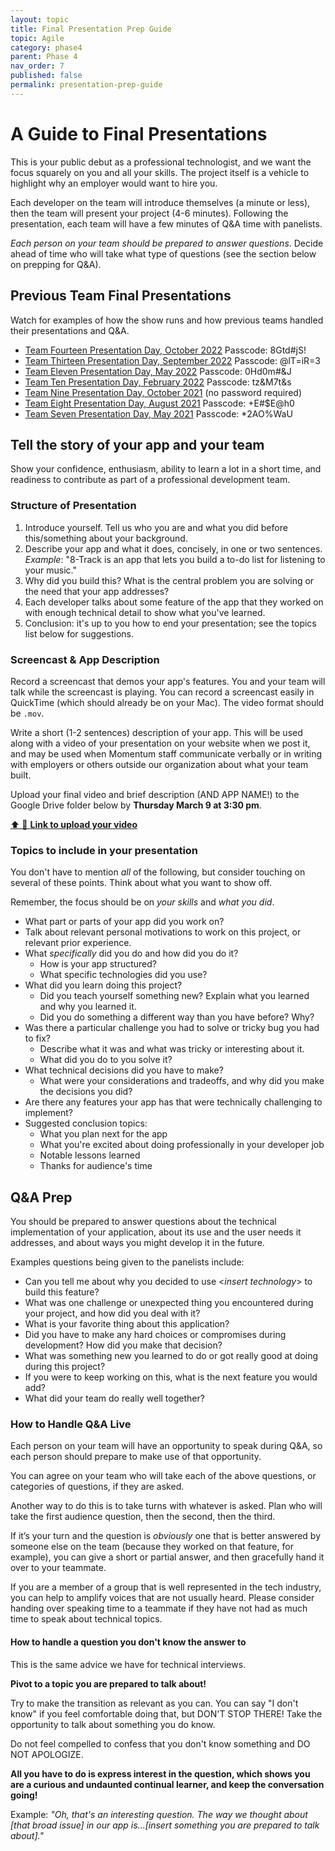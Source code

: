 ```yaml
---
layout: topic
title: Final Presentation Prep Guide
topic: Agile
category: phase4
parent: Phase 4
nav_order: 7
published: false
permalink: presentation-prep-guide
---
```


# A Guide to Final Presentations

This is your public debut as a professional technologist, and we want the focus squarely on you and all your skills. The project itself is a vehicle to highlight why an employer would want to hire you.

Each developer on the team will introduce themselves (a minute or less), then the team will present your project (4-6 minutes). Following the presentation, each team will have a few minutes of Q&A time with panelists.

_Each person on your team should be prepared to answer questions_. Decide ahead of time who will take what type of questions (see the section below on prepping for Q&A).

## Previous Team Final Presentations

Watch for examples of how the show runs and how previous teams handled their presentations and Q&A.

- [Team Fourteen Presentation Day, October 2022](https://us02web.zoom.us/rec/share/K_nuNEjNm1xysBMxm-mCQooyjA2GO6oSa9VNlkyE36n4ARODaieAcQcySGnYKpoZ.XO_2oalBqEOqux77?startTime=1666972872000) Passcode: 8Gtd#jS!
- [Team Thirteen Presentation Day, September 2022](https://us02web.zoom.us/rec/share/W3hu_wwwFWmD8tRVyXg0e8Om05mTN67gCpoYFyZdyw0cTaP8BWzDhDQuxCB7l5vc.DpKKulWOhnPfXPxa) Passcode: @lT=iR=3
- [Team Eleven Presentation Day, May 2022](https://us02web.zoom.us/rec/share/XCq7Xv5pmrIJ4YMIYOQ8ytSQ1lQRBYzepYb8o7HzpDWZApzETI0VYKVRJBGznoqM.9DUr9Vq74zZ_PXeT) Passcode: 0Hd0m#&J
- [Team Ten Presentation Day, February 2022](https://us02web.zoom.us/rec/share/VtFkp6vJztn3cRbqX-rBRgoLov8rbT6R6v5-OwcNnn2YzdAtfNeY73PmV5yk.ChlY_xtilCowZZQI) Passcode: tz&M7t&s
- [Team Nine Presentation Day, October 2021](https://us02web.zoom.us/rec/share/RlibILdwsQId4vRsDQsoIO52FW13ocrq4LdZ771wbQaAx7qnNXWhYIclV0MFSefg.vfu38M8J4oMDYeLh?startTime=1634918481000) (no password required)
- [Team Eight Presentation Day, August 2021](https://us02web.zoom.us/rec/play/nvDal265sVKKtbF8vKQO5upyd3id-Cxk6EQNdQ6gvjz3h4z1Xyz8Nk-Nkry2HzLeCTvX5ZxPgidrgYGz.woK4kQnjYWvWnq-7?startTime=1630080088000) Passcode: +E#$E@h0
- [Team Seven Presentation Day, May 2021](https://us02web.zoom.us/rec/share/DBOPdL-PCm-3b2jX1-GiLaGaP5KWC4AP1ZgWgFZ-4OvGcFm2CpQM6wqlPdb9i5dI.WMmKe5DhtGm-IJi9?startTime=1620403037000) Passcode: \*2AO%WaU

## Tell the story of your app and your team

Show your confidence, enthusiasm, ability to learn a lot in a short time, and readiness to contribute as part of a professional development team.

### Structure of Presentation

1. Introduce yourself. Tell us who you are and what you did before this/something about your background.
2. Describe your app and what it does, concisely, in one or two sentences. _Example_: "8-Track is an app that lets you build a to-do list for listening to your music."
3. Why did you build this? What is the central problem you are solving or the need that your app addresses?
4. Each developer talks about some feature of the app that they worked on with enough technical detail to show what you've learned.
5. Conclusion: it's up to you how to end your presentation; see the topics list below for suggestions.

### Screencast & App Description

Record a screencast that demos your app's features. You and your team will talk while the screencast is playing. You can record a screencast easily in QuickTime (which should already be on your Mac). The video format should be `.mov`.

Write a short (1-2 sentences) description of your app. This will be used along with a video of your presentation on your website when we post it, and may be used when Momentum staff communicate verbally or in writing with employers or others outside our organization about what your team built.

Upload your final video and brief description (AND APP NAME!) to the Google Drive folder below by **Thursday March 9 at 3:30 pm**.

[⬆️ 📁 **Link to upload your video**](https://drive.google.com/drive/folders/1w4sREd5ywb0-qviRqRBBkLgnimMCQkzu?usp=sharing)

### Topics to include in your presentation

You don't have to mention _all_ of the following, but consider touching on several of these points. Think about what you want to show off.

Remember, the focus should be on _your skills_ and _what you did_.

- What part or parts of your app did you work on?
- Talk about relevant personal motivations to work on this project, or relevant prior experience.
- What _specifically_ did you do and how did you do it?
    - How is your app structured?
    - What specific technologies did you use?
- What did you learn doing this project?
    - Did you teach yourself something new? Explain what you learned and why you learned it.
    - Did you do something a different way than you have before? Why?
- Was there a particular challenge you had to solve or tricky bug you had to fix?
    - Describe what it was and what was tricky or interesting about it.
    - What did you do to you solve it?
- What technical decisions did you have to make?
    - What were your considerations and tradeoffs, and why did you make the decisions you did?
- Are there any features your app has that were technically challenging to implement?
- Suggested conclusion topics:
    - What you plan next for the app
    - What you're excited about doing professionally in your developer job
    - Notable lessons learned
    - Thanks for audience's time

## Q&A Prep

You should be prepared to answer questions about the technical implementation of your application, about its use and the user needs it addresses, and about ways you might develop it in the future.

Examples questions being given to the panelists include:

- Can you tell me about why you decided to use <_insert technology_> to build this feature?
- What was one challenge or unexpected thing you encountered during your project, and how did you deal with it?
- What is your favorite thing about this application?
- Did you have to make any hard choices or compromises during development? How did you make that decision?
- What was something new you learned to do or got really good at doing during this project?
- If you were to keep working on this, what is the next feature you would add?
- What did your team do really well together?

### How to Handle Q&A Live

Each person on your team will have an opportunity to speak during Q&A, so each person should prepare to make use of that opportunity.

You can agree on your team who will take each of the above questions, or categories of questions, if they are asked.

Another way to do this is to take turns with whatever is asked. Plan who will take the first audience question, then the second, then the third.

If it’s your turn and the question is _obviously_ one that is better answered by someone else on the team (because they worked on that feature, for example), you can give a short or partial answer, and then gracefully hand it over to your teammate.

If you are a member of a group that is well represented in the tech industry, you can help to amplify voices that are not usually heard. Please consider handing over speaking time to a teammate if they have not had as much time to speak about technical topics.

#### How to handle a question you don't know the answer to

This is the same advice we have for technical interviews.

**Pivot to a topic you are prepared to talk about!**

Try to make the transition as relevant as you can. You can say "I don't know" if you feel comfortable doing that, but DON'T STOP THERE! Take the opportunity to talk about something you do know.

Do not feel compelled to confess that you don't know something and DO NOT APOLOGIZE.

**All you have to do is express interest in the question, which shows you are a curious and undaunted continual learner, and keep the conversation going!**

Example: _"Oh, that's an interesting question. The way we thought about [that broad issue] in our app is...[insert something you are prepared to talk about]."_
